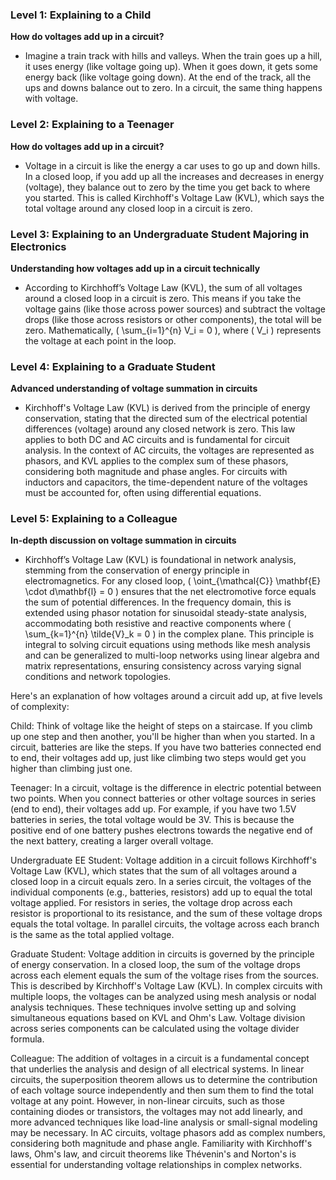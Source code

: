 ### Level 1: Explaining to a Child

**How do voltages add up in a circuit?**
- Imagine a train track with hills and valleys. When the train goes up a hill, it uses energy (like voltage going up). When it goes down, it gets some energy back (like voltage going down). At the end of the track, all the ups and downs balance out to zero. In a circuit, the same thing happens with voltage.

### Level 2: Explaining to a Teenager

**How do voltages add up in a circuit?**
- Voltage in a circuit is like the energy a car uses to go up and down hills. In a closed loop, if you add up all the increases and decreases in energy (voltage), they balance out to zero by the time you get back to where you started. This is called Kirchhoff's Voltage Law (KVL), which says the total voltage around any closed loop in a circuit is zero.

### Level 3: Explaining to an Undergraduate Student Majoring in Electronics

**Understanding how voltages add up in a circuit technically**
- According to Kirchhoff’s Voltage Law (KVL), the sum of all voltages around a closed loop in a circuit is zero. This means if you take the voltage gains (like those across power sources) and subtract the voltage drops (like those across resistors or other components), the total will be zero. Mathematically, \( \sum_{i=1}^{n} V_i = 0 \), where \( V_i \) represents the voltage at each point in the loop.

### Level 4: Explaining to a Graduate Student

**Advanced understanding of voltage summation in circuits**
- Kirchhoff's Voltage Law (KVL) is derived from the principle of energy conservation, stating that the directed sum of the electrical potential differences (voltage) around any closed network is zero. This law applies to both DC and AC circuits and is fundamental for circuit analysis. In the context of AC circuits, the voltages are represented as phasors, and KVL applies to the complex sum of these phasors, considering both magnitude and phase angles. For circuits with inductors and capacitors, the time-dependent nature of the voltages must be accounted for, often using differential equations.

### Level 5: Explaining to a Colleague

**In-depth discussion on voltage summation in circuits**
- Kirchhoff’s Voltage Law (KVL) is foundational in network analysis, stemming from the conservation of energy principle in electromagnetics. For any closed loop, \( \oint_{\mathcal{C}} \mathbf{E} \cdot d\mathbf{l} = 0 \) ensures that the net electromotive force equals the sum of potential differences. In the frequency domain, this is extended using phasor notation for sinusoidal steady-state analysis, accommodating both resistive and reactive components where \( \sum_{k=1}^{n} \tilde{V}_k = 0 \) in the complex plane. This principle is integral to solving circuit equations using methods like mesh analysis and can be generalized to multi-loop networks using linear algebra and matrix representations, ensuring consistency across varying signal conditions and network topologies.

Here's an explanation of how voltages around a circuit add up, at five levels of complexity:

Child:
Think of voltage like the height of steps on a staircase. If you climb up one step and then another, you'll be higher than when you started. In a circuit, batteries are like the steps. If you have two batteries connected end to end, their voltages add up, just like climbing two steps would get you higher than climbing just one.

Teenager:
In a circuit, voltage is the difference in electric potential between two points. When you connect batteries or other voltage sources in series (end to end), their voltages add up. For example, if you have two 1.5V batteries in series, the total voltage would be 3V. This is because the positive end of one battery pushes electrons towards the negative end of the next battery, creating a larger overall voltage.

Undergraduate EE Student:
Voltage addition in a circuit follows Kirchhoff's Voltage Law (KVL), which states that the sum of all voltages around a closed loop in a circuit equals zero. In a series circuit, the voltages of the individual components (e.g., batteries, resistors) add up to equal the total voltage applied. For resistors in series, the voltage drop across each resistor is proportional to its resistance, and the sum of these voltage drops equals the total voltage. In parallel circuits, the voltage across each branch is the same as the total applied voltage.

Graduate Student:
Voltage addition in circuits is governed by the principle of energy conservation. In a closed loop, the sum of the voltage drops across each element equals the sum of the voltage rises from the sources. This is described by Kirchhoff's Voltage Law (KVL). In complex circuits with multiple loops, the voltages can be analyzed using mesh analysis or nodal analysis techniques. These techniques involve setting up and solving simultaneous equations based on KVL and Ohm's Law. Voltage division across series components can be calculated using the voltage divider formula.

Colleague:
The addition of voltages in a circuit is a fundamental concept that underlies the analysis and design of all electrical systems. In linear circuits, the superposition theorem allows us to determine the contribution of each voltage source independently and then sum them to find the total voltage at any point. However, in non-linear circuits, such as those containing diodes or transistors, the voltages may not add linearly, and more advanced techniques like load-line analysis or small-signal modeling may be necessary. In AC circuits, voltage phasors add as complex numbers, considering both magnitude and phase angle. Familiarity with Kirchhoff's laws, Ohm's law, and circuit theorems like Thévenin's and Norton's is essential for understanding voltage relationships in complex networks.
